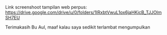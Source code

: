 Link screenshoot tampilan web perpus:
https://drive.google.com/drive/u/0/folders/1IRxbtVwuL1ox6jaHKicB_TJJOlmSH7EU

Terimakasih Bu Aul, maaf kalau saya sedikit terlambat mengumpulkan

